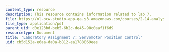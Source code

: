 ```yaml
---
content_type: resource
description: This resource contains information related to lab 7.
file: https://ol-ocw-studio-app-qa.s3.amazonaws.com/courses/2-14-analysis-and-design-of-feedback-control-systems-spring-2014/cb5d152ae6aada0ab812ea1788069eee_MIT2_14S14_Lab_7.pdf
file_type: application/pdf
parent_uid: d0e123bd-beb5-6b2c-de45-98c0aaf1f6d9
resourcetype: Document
title: 'Laboratory Assignment 7: Servomotor Position Control'
uid: cb5d152a-e6aa-da0a-b812-ea1788069eee
---
```

